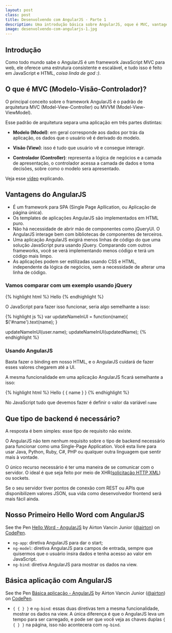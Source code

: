 ```yaml
---
layout: post
class: post
title: Desenvolvendo com AngularJS - Parte 1
description: Uma introdução básica sobre AngularJS, oque é MVC, vantagens, que tipo de backend é necessário, nosso primeiro 'Hello Word' e uma aplicação básica com AngularJS.
image: desenvolvendo-com-angularjs-1.jpg
---
```



## Introdução ##

Como todo mundo sabe o AngularJS é um framework JavaScript MVC para web, ele oferece uma estrutura consistente e escalável, e tudo isso é feito em JavaScript e HTML, *coisa linda de god :)*.


## O que é MVC (Modelo-Visão-Controlador)? ##

O principal conceito sobre o framework AngularJS é o padrão de arquitetura MVC (Model-View-Controller) ou MVVM (Model-View-ViewModel).

Esse padrão de arquitetura separa uma aplicação em três partes distintas:

- **Modelo (Model)**: em geral corresponde aos dados por trás da aplicação, os dados que o usuário vê é derivado do modelo.

- **Visão (View)**: isso é tudo que usuário vê e consegue interagir.

- **Controlador (Controller)**: representa a lógica de negócios e a camada de apresentação, o controlador acessa a camada de dados e toma decisões, sobre como o modelo sera apresentado.

Veja esse [vídeo](https://www.youtube.com/watch?v=q8ekGIkU2jE) explicando.

## Vantagens do AngularJS ##

- É um framework para SPA (Single Page Apllication, ou Aplicação de página única).
- Os templates de aplicações AngularJS são implementados em HTML puro.
- Não há necessidade de abrir mão de componentes como jQueryUI. O AngularJS interage bem com bibliotecas de componentes de terceiros.
- Uma aplicação AngularJS exigirá menos linhas de código do que uma solução JavaScript pura usando jQuery. Comparando com outros frameworks, você se verá implementando menos código e terá um código mais limpo.
- As aplicações podem ser estilizadas usando CSS e HTML, independente da lógica de negócios, sem a necessidade de alterar uma linha de código.


### Vamos comparar com um exemplo usando jQuery ###

{% highlight html %}
    Hello <span id="name"></span>
{% endhighlight %}

O JavaScript para fazer isso funcionar, seria algo semelhante a isso:

{% highlight js %}
var updateNameInUI = function(name){
    $('#name').text(name);
}

updateNameInUI(user.name);
updateNameInUI(updatedName);
{% endhighlight %}


### Usando AngularJS ###

Basta fazer o binding em nosso HTML, e o AngularJS cuidará de fazer esses valores chegarem até a UI.

A mesma funcionalidade em uma aplicação AngularJS ficará semelhante a isso:

{% highlight html %}
    Hello <span>{ { name } }</span>
{% endhighlight %}

No JavaScript tudo que devemos fazer é definir o valor da variável <code>name</code>


## Que tipo de backend é necessário? ##

A resposta é bem simples: esse tipo de requisito não existe.

O AngularJS não tem nenhum requisito sobre o tipo de backend necessário para funcionar como uma Single-Page Application. Você esta livre para usar Java, Python, Ruby, C#, PHP ou qualquer outra linguagem que sentir mais à vontade.

O único recurso necessário é ter uma maneira de se comunicar com o servidor. O ideal é que seja feito por meio de XHR([solicitação HTTP XML](https://developer.mozilla.org/pt-BR/docs/Web/API/XMLHttpRequest)) ou sockets.

Se o seu servidor tiver pontos de conexão com REST ou APIs que disponibilizem valores JSON, sua vida como desenvolvedor frontend será mais fácil ainda.

## Nosso Primeiro Hello Word com AngularJS ##

<p data-height="266" data-theme-id="9559" data-slug-hash="QbvrmM" data-default-tab="result" data-user="airton" class='codepen'>See the Pen <a href='http://codepen.io/airton/pen/QbvrmM/'>Hello Word - AngularJS</a> by Airton Vancin Junior (<a href='http://codepen.io/airton'>@airton</a>) on <a href='http://codepen.io'>CodePen</a>.</p>

- <code>ng-app</code>: diretiva AngularJS para dar o start;
- <code>ng-model</code>: diretiva AngularJS para campos de entrada, sempre que quisermos que o usuário insira dados e tenha acesso ao valor em JavaScript.
- <code>ng-bind</code>: diretiva AngularJS para mostrar os dados na view.

## Básica aplicação com AngularJS ##

<p data-height="266" data-theme-id="9559" data-slug-hash="MwmGGV" data-default-tab="result" data-user="airton" class='codepen'>See the Pen <a href='http://codepen.io/airton/pen/MwmGGV/'>Básica aplicação - AngularJS</a> by Airton Vancin Junior (<a href='http://codepen.io/airton'>@airton</a>) on <a href='http://codepen.io'>CodePen</a>.</p>


- <code>{ { } }</code> e <code>ng-bind</code>: essas duas diretivas tem a mesma funcionalidade, mostrar os dados na view. A única diferença é que o AngularJS leva um tempo para ser carregado, e pode ser que você veja as chaves duplas <code>{ { } }</code> na página, isso não acontecera com <code>ng-bind</code>.

<script async src="//assets.codepen.io/assets/embed/ei.js"></script>







